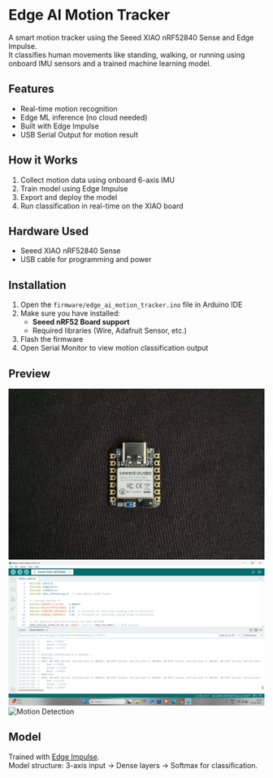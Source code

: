 # Edge AI Motion Tracker

A smart motion tracker using the Seeed XIAO nRF52840 Sense and Edge Impulse.  
It classifies human movements like standing, walking, or running using onboard IMU sensors and a trained machine learning model.

## Features

- Real-time motion recognition
- Edge ML inference (no cloud needed)
- Built with Edge Impulse
- USB Serial Output for motion result

## How it Works

1. Collect motion data using onboard 6-axis IMU
2. Train model using Edge Impulse
3. Export and deploy the model
4. Run classification in real-time on the XIAO board

## Hardware Used

- Seeed XIAO nRF52840 Sense
- USB cable for programming and power

## Installation

1. Open the `firmware/edge_ai_motion_tracker.ino` file in Arduino IDE
2. Make sure you have installed:
   - **Seeed nRF52 Board support**
   - Required libraries (Wire, Adafruit Sensor, etc.)
3. Flash the firmware
4. Open Serial Monitor to view motion classification output

## Preview

![Board](media/board.jpeg)
![Serial Output](media/serial_output.png)
![Motion Detection](media/motion.gif)

## Model

Trained with [Edge Impulse](https://www.edgeimpulse.com/).  
Model structure: 3-axis input → Dense layers → Softmax for classification.
